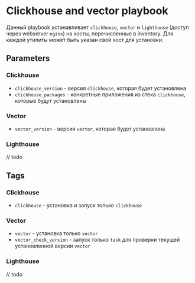 # Clickhouse and vector playbook

Данный playbook устанавливает `clickhouse`, `vector` и `lighthouse` (доступ через webserver `nginx`) на хосты,
перечисленные в inventory.
Для каждой утилиты может быть указан свой хост для установки. 

## Parameters

### Clickhouse

- `clickhouse_version` - версия `clickhouse`, которая будет установлена
- `clickhouse_packages` - конкретные приложения из стека `clickhouse`, которые будут установлены

### Vector

- `vector_version` - версия `vector`, которая будет установлена

### Lighthouse

// todo

## Tags

### Clickhouse

- `clickhouse` - установка и запуск только `clickhouse`

### Vector

- `vector` - установка только `vector`
- `vector_check_version` - запуск только `task` для проверки текущей установленной версии `vector`

### Lighthouse

// todo
